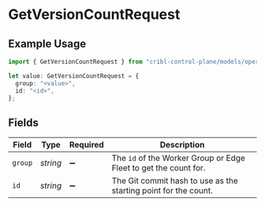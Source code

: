 # GetVersionCountRequest

## Example Usage

```typescript
import { GetVersionCountRequest } from "cribl-control-plane/models/operations";

let value: GetVersionCountRequest = {
  group: "<value>",
  id: "<id>",
};
```

## Fields

| Field                                                                       | Type                                                                        | Required                                                                    | Description                                                                 |
| --------------------------------------------------------------------------- | --------------------------------------------------------------------------- | --------------------------------------------------------------------------- | --------------------------------------------------------------------------- |
| `group`                                                                     | *string*                                                                    | :heavy_minus_sign:                                                          | The <code>id</code> of the Worker Group or Edge Fleet to get the count for. |
| `id`                                                                        | *string*                                                                    | :heavy_minus_sign:                                                          | The Git commit hash to use as the starting point for the count.             |